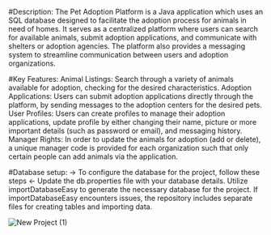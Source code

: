 #Description:
The Pet Adoption Platform is a Java application which uses an SQL database designed to facilitate the adoption process for animals in need of homes. It serves as a centralized platform where users can search for available animals, submit adoption applications, and communicate with shelters or adoption agencies. The platform also provides a messaging system to streamline communication between users and adoption organizations.

#Key Features:
Animal Listings: Search through a variety of animals available for adoption, checking for the desired characteristics.
Adoption Applications: Users can submit adoption applications directly through the platform, by sending messages to the adoption centers for the desired pets.
User Profiles: Users can create profiles to manage their adoption applications, update profile by either changing their name, picture or more important details (such as password or email), and messaging history.
Manager Rights: In order to update the animals for adoption (add or delete), a unique manager code is provided for each organization such that only certain people can add animals via the application.

#Database setup:
-> To configure the database for the project, follow these steps <-
Update the db.properties file with your database details.
Utilize importDatabaseEasy to generate the necessary database for the project.
If importDatabaseEasy encounters issues, the repository includes separate files for creating tables and importing data.





![New Project (1)](https://github.com/adelinbojan96/PetAdoptionPlatform/assets/113366480/082e98ea-fb68-430c-a5f9-7b3a76a39b1f)


